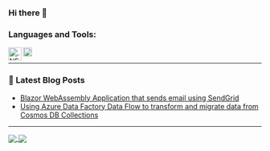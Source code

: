 ### Hi there 👋

### Languages and Tools:
<img align="left" alt=".NET Core" width="26px" src="https://upload.wikimedia.org/wikipedia/commons/thumb/e/ee/.NET_Core_Logo.svg/1200px-.NET_Core_Logo.svg.png" />
<img align="left" alt="Ethereum" width="18px" src="https://upload.wikimedia.org/wikipedia/commons/thumb/0/05/Ethereum_logo_2014.svg/125px-Ethereum_logo_2014.svg.png" />
<br />

---

### 📕 Latest Blog Posts
<!-- BLOG-POST-LIST:START -->
- [Blazor WebAssembly Application that sends email using SendGrid](https://reitter.medium.com/blazor-webassembly-application-that-sends-email-using-sendgrid-ae38dd8de964)
- [Using Azure Data Factory Data Flow to transform and migrate data from Cosmos DB Collections](https://reitter.medium.com/using-azure-data-factory-data-flow-to-transform-and-migrate-data-from-cosmos-db-collections-30dbd858eb6d)

<!--
This is a ✨ _special_ ✨ repository because its `README.md` (this file) appears on your GitHub profile.

Here are some ideas to get you started:

- 🔭 I’m currently working on ...
- 🌱 I’m currently learning ...
- 👯 I’m looking to collaborate on ...
- 🤔 I’m looking for help with ...
- 💬 Ask me about ...
- 📫 How to reach me: ...
- 😄 Pronouns: ...
- ⚡ Fun fact: ...
-->

---

<a href="https://github.com/anuraghazra/github-readme-stats">
  <img align="center" src="https://github-readme-stats.vercel.app/api?username=strykerin" />
</a>
<a href="https://github.com/anuraghazra/github-readme-stats">
  <img align="center" src="https://github-readme-stats.vercel.app/api/top-langs/?username=strykerin&layout=compact" />
</a>
